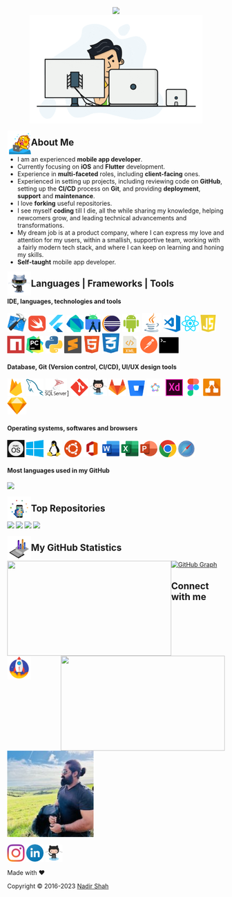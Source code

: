 <!-- Header | START -->
<div align="center">
  <img src="https://readme-typing-svg.demolab.com?font=Nunito&weight=500&size=30&duration=1500&pause=2000&color=29FB00&center=true&vCenter=true&width=500&lines=Howdy,+it's+Nadir+Shah;+Welcome+to+my+GitHub+Profile;I+am+a+Mobile+App+Developer"/>
  <br>
  <img height="250" width="400" alt="GIF" src="https://github.com/lonewolfnadhu/lonewolfnadhu/blob/main/assets/workspace.gif"/>
</div>
<!-- Header | END -->

<!-- About Me | START -->
[<img align="left" height="55" width="55" alt="GIF" src="https://github.com/lonewolfnadhu/lonewolfnadhu/blob/main/assets/about-me.gif"/>](https://github.com/lonewolfnadhu)

## About Me
- I am an experienced **mobile app developer**.
- Currently focusing on **iOS** and **Flutter** development.
- Experience in **multi-faceted** roles, including **client-facing** ones.
- Experienced in setting up projects, including reviewing code on **GitHub**, setting up the **CI/CD** process on **Git**, and providing **deployment**, **support** and **maintenance**.
- I love **forking** useful repositories.
- I see myself **coding** till I die, all the while sharing my knowledge, helping newcomers grow, and leading technical advancements and transformations.
- My dream job is at a product company, where I can express my love and attention for my users, within a smallish, supportive team, working with a fairly modern tech stack, and where I can keep on learning and honing my skills.
- **Self-taught** mobile app developer.
<!-- About Me | END -->

<!-- Languages | Frameworks | Tools | START -->
[<img align="left" height="55" width="55" alt="GIF" src="https://github.com/lonewolfnadhu/lonewolfnadhu/blob/main/assets/lang-tools.gif"/>](https://github.com/lonewolfnadhu)

## Languages | Frameworks | Tools
#### IDE, languages, technologies and tools
[<code><img title="Xcode" alt="xcode" width="45px" src="https://github.com/lonewolfnadhu/lonewolfnadhu/blob/main/assets/xcode.png"/></code>](https://github.com/lonewolfnadhu)
[<code><img title="Swift" alt="swift" width="40px" src="https://github.com/lonewolfnadhu/lonewolfnadhu/blob/main/assets/swift.svg"/></code>](https://github.com/lonewolfnadhu)
[<code><img title="Flutter" alt="flutter" width="40px" src="https://github.com/lonewolfnadhu/lonewolfnadhu/blob/main/assets/flutter.svg"/></code>](https://github.com/lonewolfnadhu)
[<code><img title="Dart" alt="dart" width="40px" src="https://github.com/lonewolfnadhu/lonewolfnadhu/blob/main/assets/dart.svg"/></code>](https://github.com/lonewolfnadhu)
[<code><img title="Android Studio" alt="android-studio" width="35px" src="https://github.com/lonewolfnadhu/lonewolfnadhu/blob/main/assets/android-studio.svg"/></code>](https://github.com/lonewolfnadhu)
[<code><img title="Eclipse" alt="eclipse" width="42px" src="https://github.com/lonewolfnadhu/lonewolfnadhu/blob/main/assets/eclipse.svg"/></code>](https://github.com/lonewolfnadhu)
[<code><img title="Android" alt="android" width="42px" src="https://github.com/lonewolfnadhu/lonewolfnadhu/blob/main/assets/android.svg"/></code>](https://github.com/lonewolfnadhu)
[<code><img title="Java" alt="java" width="45px" src="https://github.com/lonewolfnadhu/lonewolfnadhu/blob/main/assets/java.svg"/></code>](https://github.com/lonewolfnadhu)
[<code><img title="VS Code" alt="vs-code" width="40px" src="https://github.com/lonewolfnadhu/lonewolfnadhu/blob/main/assets/vs-code.svg"/></code>](https://github.com/lonewolfnadhu)
[<code><img title="React Native" alt="react-native" width="40px" src="https://github.com/lonewolfnadhu/lonewolfnadhu/blob/main/assets/react-native.svg"/></code>](https://github.com/lonewolfnadhu)
[<code><img title="Java Script" alt="java-script" width="35px" src="https://github.com/lonewolfnadhu/lonewolfnadhu/blob/main/assets/java-script.svg"/></code>](https://github.com/lonewolfnadhu)
[<code><img title="NPM" alt="npm" width="40px" src="https://github.com/lonewolfnadhu/lonewolfnadhu/blob/main/assets/npm.svg"/></code>](https://github.com/lonewolfnadhu)
[<code><img title="Py Charm" alt="py-charm" width="40px" src="https://github.com/lonewolfnadhu/lonewolfnadhu/blob/main/assets/py-charm.svg"/></code>](https://github.com/lonewolfnadhu)
[<code><img title="Python" alt="npm" width="40px" src="https://github.com/lonewolfnadhu/lonewolfnadhu/blob/main/assets/python.svg"/></code>](https://github.com/lonewolfnadhu)
[<code><img title="Sublime" alt="sublime" width="40px" src="https://github.com/lonewolfnadhu/lonewolfnadhu/blob/main/assets/sublime.svg"/></code>](https://github.com/lonewolfnadhu)
[<code><img title="HTML 5" alt="html5" width="40px" src="https://github.com/lonewolfnadhu/lonewolfnadhu/blob/main/assets/html5.svg"/></code>](https://github.com/lonewolfnadhu)
[<code><img title="CSS" alt="css" width="40px" src="https://github.com/lonewolfnadhu/lonewolfnadhu/blob/main/assets/css.svg"/></code>](https://github.com/lonewolfnadhu)
[<code><img title="XML" alt="xml" width="40px" src="https://github.com/lonewolfnadhu/lonewolfnadhu/blob/main/assets/xml.svg"/></code>](https://github.com/lonewolfnadhu)
[<code><img title="Postman" alt="postman" width="40px" src="https://github.com/lonewolfnadhu/lonewolfnadhu/blob/main/assets/postman.svg"/></code>](https://github.com/lonewolfnadhu)
[<code><img title="Terminal" alt="terminal" width="45px" src="https://github.com/lonewolfnadhu/lonewolfnadhu/blob/main/assets/terminal.svg"/></code>](https://github.com/lonewolfnadhu)

#### Database, Git (Version control, CI/CD), UI/UX design tools
[<code><img title="Firebase" alt="firebase" width="40px" src="https://github.com/lonewolfnadhu/lonewolfnadhu/blob/main/assets/firebase.svg"/></code>](https://github.com/lonewolfnadhu)
[<code><img title="My SQL" alt="my-sql" width="40px" src="https://github.com/lonewolfnadhu/lonewolfnadhu/blob/main/assets/my-sql.svg"/></code>](https://github.com/lonewolfnadhu)
[<code><img title="SQL" alt="sql" width="50px" src="https://github.com/lonewolfnadhu/lonewolfnadhu/blob/main/assets/sql.svg"/></code>](https://github.com/lonewolfnadhu)]
[<code><img title="Git" alt="git" width="40px" src="https://github.com/lonewolfnadhu/lonewolfnadhu/blob/main/assets/git.svg"/></code>](https://github.com/lonewolfnadhu)
[<code><img title="Git Hub" alt="github" width="40px" src="https://github.com/lonewolfnadhu/lonewolfnadhu/blob/main/assets/github.svg"/></code>](https://github.com/lonewolfnadhu)
[<code><img title="Git Lab" alt="gitlab" width="40px" src="https://github.com/lonewolfnadhu/lonewolfnadhu/blob/main/assets/gitlab.svg"/></code>](https://github.com/lonewolfnadhu)
[<code><img title="Bit Bucket" alt="bitbucket" width="40px" src="https://github.com/lonewolfnadhu/lonewolfnadhu/blob/main/assets/bitbucket.svg"/></code>](https://github.com/lonewolfnadhu)
[<code><img title="Fastlane" alt="fastlane" width="40px" src="https://github.com/lonewolfnadhu/lonewolfnadhu/blob/main/assets/fastlane.svg"/></code>](https://github.com/lonewolfnadhu)
[<code><img title="Adobe XD" alt="adobe-xd" width="40px" src="https://github.com/lonewolfnadhu/lonewolfnadhu/blob/main/assets/adobe-xd.svg"/></code>](https://github.com/lonewolfnadhu)
[<code><img title="Figma" alt="figma" width="40px" src="https://github.com/lonewolfnadhu/lonewolfnadhu/blob/main/assets/figma.svg"/></code>](https://github.com/lonewolfnadhu)
[<code><img title="Draw IO" alt="draw-io" width="40px" src="https://github.com/lonewolfnadhu/lonewolfnadhu/blob/main/assets/draw-io.svg"/></code>](https://github.com/lonewolfnadhu)
[<code><img title="Sketch" alt="sketch" width="45px" src="https://github.com/lonewolfnadhu/lonewolfnadhu/blob/main/assets/sketch.svg"/></code>](https://github.com/lonewolfnadhu)

#### Operating systems, softwares and browsers
[<code><img title="MAC OS" alt="mac-os" width="40px" src="https://github.com/lonewolfnadhu/lonewolfnadhu/blob/main/assets/mac-os.svg"/></code>](https://github.com/lonewolfnadhu)
[<code><img title="Windows" alt="windows" width="40px" src="https://github.com/lonewolfnadhu/lonewolfnadhu/blob/main/assets/windows.svg"/></code>](https://github.com/lonewolfnadhu)
[<code><img title="Linux" alt="linux" width="40px" src="https://github.com/lonewolfnadhu/lonewolfnadhu/blob/main/assets/linux.svg"/></code>](https://github.com/lonewolfnadhu)
[<code><img title="Ubuntu" alt="ubuntu" width="40px" src="https://github.com/lonewolfnadhu/lonewolfnadhu/blob/main/assets/ubuntu.svg"/></code>](https://github.com/lonewolfnadhu)
[<code><img title="MS Office" alt="ms-office" width="40px" src="https://github.com/lonewolfnadhu/lonewolfnadhu/blob/main/assets/ms-office.svg"/></code>](https://github.com/lonewolfnadhu)
[<code><img title="MS Word" alt="ms-word" width="40px" src="https://github.com/lonewolfnadhu/lonewolfnadhu/blob/main/assets/ms-word.svg"/></code>](https://github.com/lonewolfnadhu)
[<code><img title="MS Excel" alt="ms-excel" width="40px" src="https://github.com/lonewolfnadhu/lonewolfnadhu/blob/main/assets/ms-excel.svg"/></code>](https://github.com/lonewolfnadhu)
[<code><img title="MS Powerpoint" alt="ms-powerpoint" width="40px" src="https://github.com/lonewolfnadhu/lonewolfnadhu/blob/main/assets/ms-powerpoint.svg"/></code>](https://github.com/lonewolfnadhu)
[<code><img title="Chrome" alt="chrome" width="40px" src="https://github.com/lonewolfnadhu/lonewolfnadhu/blob/main/assets/chrome.svg"/></code>](https://github.com/lonewolfnadhu)
[<code><img title="Safari" alt="safari" width="40px" src="https://github.com/lonewolfnadhu/lonewolfnadhu/blob/main/assets/safari.svg"/></code>](https://github.com/lonewolfnadhu)
<!-- Languages | Frameworks | Tools | END -->

<!-- Most languages used in my GitHub | START -->
#### Most languages used in my GitHub
[<img src="https://github-readme-stats.vercel.app/api/top-langs/?username=lonewolfnadhu&theme=chartreuse-dark&layout=compact"/>](https://github.com/lonewolfnadhu)
<!-- Most languages used in my GitHub | END -->

<!-- Top Repositories | START -->
[<img align="left" height="55" width="55" alt="GIF" src="https://github.com/lonewolfnadhu/lonewolfnadhu/blob/main/assets/top-repo.gif"/>](https://github.com/lonewolfnadhu)

## Top Repositories
[<img src="https://github-readme-stats.vercel.app/api/pin/?username=lonewolfnadhu&theme=chartreuse-dark&repo=ios"/>](https://github.com/lonewolfnadhu/ios)
[<img src="https://github-readme-stats.vercel.app/api/pin/?username=lonewolfnadhu&theme=chartreuse-dark&repo=flutter"/>](https://github.com/lonewolfnadhu/flutter)
[<img src="https://github-readme-stats.vercel.app/api/pin/?username=lonewolfnadhu&theme=chartreuse-dark&repo=lonewolfnadhu"/>](https://github.com/lonewolfnadhu/lonewolfnadhu)
[<img src="https://github-readme-stats.vercel.app/api/pin/?username=lonewolfnadhu&theme=chartreuse-dark&repo=cheat-code-config"/>](https://github.com/lonewolfnadhu/git-cheat-code)
<!-- Top Repositories | END -->

<!-- My GitHub Statistics | START -->
[<img align="left" height="55" width="55" alt="GIF" src="https://github.com/lonewolfnadhu/lonewolfnadhu/blob/main/assets/github-stats.gif"/>](https://github.com/lonewolfnadhu)

## My GitHub Statistics
[<img align="left" height="220" width="380" src="https://github-readme-streak-stats.herokuapp.com?user=lonewolfnadhu&theme=chartreuse-dark"/>](https://github.com/lonewolfnadhu)
[<img align="right" height="220" width="380" src="https://github-readme-stats.vercel.app/api?username=lonewolfnadhu&show_icons=true&theme=chartreuse-dark"/>](https://github.com/lonewolfnadhu)
[![GitHub Graph](https://github-readme-activity-graph.cyclic.app/graph/?username=lonewolfnadhu&bg_color=000000&color=29FB00&line=FF3D0D&point=FFFFFF&hide_border=false)](https://github.com/lonewolfnadhu)
<!-- My GitHub Statistics | END -->

<!-- Connect | START -->
[<img align="left" height="55" width="55" alt="GIF" src="https://github.com/lonewolfnadhu/lonewolfnadhu/blob/main/assets/connect-me.gif"/>](https://github.com/lonewolfnadhu)

## Connect with me


[<img height="200" width="200" src="https://github.com/lonewolfnadhu/lonewolfnadhu/blob/main/assets/nadir-shah.jpg">](https://github.com/lonewolfnadhu)

[<img width="40px" src="https://github.com/lonewolfnadhu/lonewolfnadhu/blob/main/assets/instagram.svg"/>](https://www.instagram.com/lonewolfnadhu/)
[<img width="40px" src="https://github.com/lonewolfnadhu/lonewolfnadhu/blob/main/assets/linkedin.svg"/>](https://www.linkedin.com/in/lonewolfnadhu/)
[<img width="40px" src="https://github.com/lonewolfnadhu/lonewolfnadhu/blob/main/assets/github.svg"/>](https://github.com/lonewolfnadhu)

Made with ❤️

Copyright © 2016-2023 [Nadir Shah](https://linktr.ee/lonewolfnadhu)
<!-- Connect | END -->
